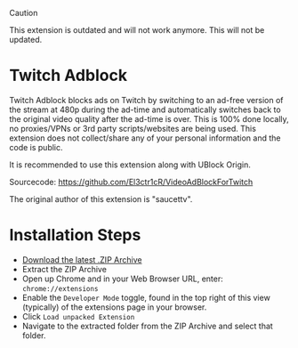 > [!CAUTION]
> This extension is outdated and will not work anymore. This will not be updated.

# Twitch Adblock
Twitch Adblock blocks ads on Twitch by switching to an ad-free version of the stream at 480p during the ad-time and automatically switches back to the original video quality after the ad-time is over. This is 100% done locally, no proxies/VPNs or 3rd party scripts/websites are being used. This extension does not collect/share any of your personal information and the code is public. 

It is recommended to use this extension along with UBlock Origin.

Sourcecode: https://github.com/El3ctr1cR/VideoAdBlockForTwitch

The original author of this extension is "saucettv".

# Installation Steps

- [Download the latest .ZIP Archive](https://github.com/El3ctr1cR/VideoAdBlockForTwitch/archive/refs/heads/master.zip)
- Extract the ZIP Archive
- Open up Chrome and in your Web Browser URL, enter: `chrome://extensions`
- Enable the `Developer Mode` toggle, found in the top right of this view (typically) of the extensions page in your browser.
- Click `Load unpacked Extension`
- Navigate to the extracted folder from the ZIP Archive and select that folder.
